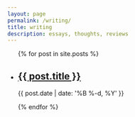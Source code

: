 ```yaml
---
layout: page
permalink: /writing/
title: writing
description: essays, thoughts, reviews
---
```


<ul class="post-list">
{% for post in site.posts %}
    <li>
        <h2><a class="post-list-title" href="{{ post.url | prepend: site.baseurl }}">{{ post.title }}</a></h2>
        <p class="post-meta">{{ post.date | date: '%B %-d, %Y' }}</p>
      </li>
{% endfor %}
</ul>